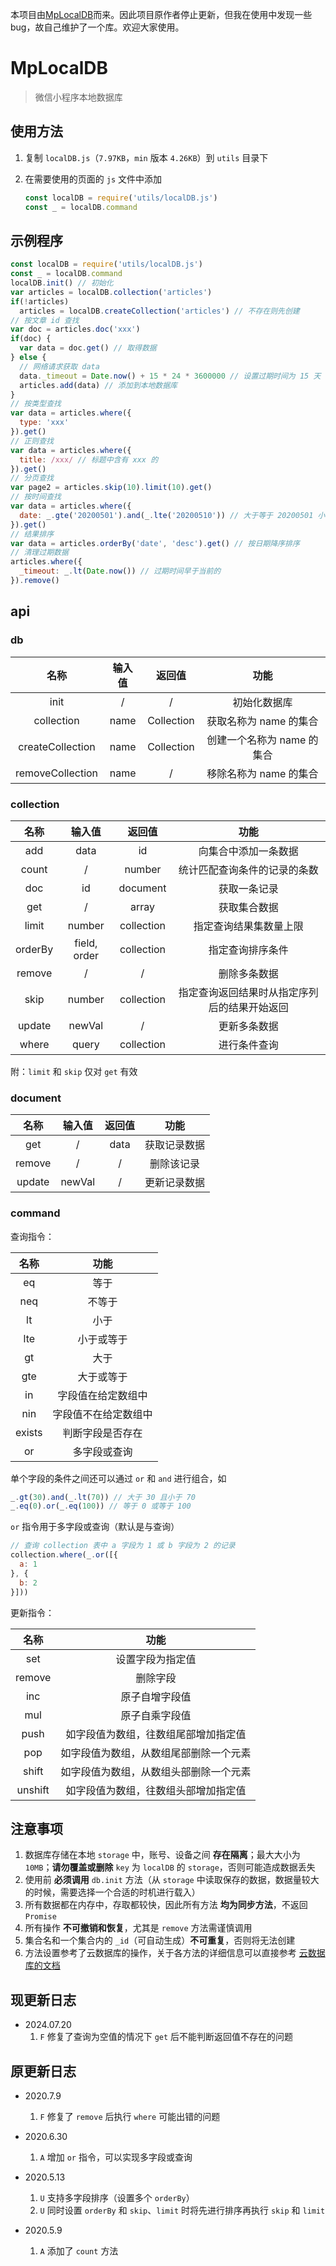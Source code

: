 本项目由[MpLocalDB](https://github.com/jin-yufeng/MpLocalDB)而来。因此项目原作者停止更新，但我在使用中发现一些bug，故自己维护了一个库。欢迎大家使用。

# MpLocalDB

> 微信小程序本地数据库

## 使用方法 ##
1. 复制 `localDB.js`（`7.97KB`，`min` 版本 `4.26KB`）到 `utils` 目录下
2. 在需要使用的页面的 `js` 文件中添加  

   ```javascript
   const localDB = require('utils/localDB.js')
   const _ = localDB.command
   ```

## 示例程序 ##
```javascript
const localDB = require('utils/localDB.js')
const _ = localDB.command
localDB.init() // 初始化
var articles = localDB.collection('articles')
if(!articles)
  articles = localDB.createCollection('articles') // 不存在则先创建
// 按文章 id 查找
var doc = articles.doc('xxx')
if(doc) {
  var data = doc.get() // 取得数据
} else {
  // 网络请求获取 data
  data._timeout = Date.now() + 15 * 24 * 3600000 // 设置过期时间为 15 天
  articles.add(data) // 添加到本地数据库
}
// 按类型查找
var data = articles.where({
  type: 'xxx'
}).get()
// 正则查找
var data = articles.where({
  title: /xxx/ // 标题中含有 xxx 的
}).get()
// 分页查找
var page2 = articles.skip(10).limit(10).get()
// 按时间查找
var data = articles.where({
  date: _.gte('20200501').and(_.lte('20200510')) // 大于等于 20200501 小于等于 20200510
}).get()
// 结果排序
var data = articles.orderBy('date', 'desc').get() // 按日期降序排序
// 清理过期数据
articles.where({
  _timeout: _.lt(Date.now()) // 过期时间早于当前的
}).remove()
```

## api ##
### db ###
  
| 名称 | 输入值 | 返回值 | 功能 |
|:---:|:---:|:---:|:---:|
| init | / | / | 初始化数据库 |
| collection | name | Collection | 获取名称为 name 的集合 |
| createCollection | name | Collection | 创建一个名称为 name 的集合 |
| removeCollection | name | / | 移除名称为 name 的集合 |

### collection ###

| 名称 | 输入值 | 返回值 | 功能 |
|:---:|:---:|:---:|:---:|
| add | data | id | 向集合中添加一条数据 |
| count | / | number | 统计匹配查询条件的记录的条数 |
| doc | id | document | 获取一条记录 |
| get | / | array | 获取集合数据 |
| limit | number | collection | 指定查询结果集数量上限 |
| orderBy | field, order | collection | 指定查询排序条件 |
| remove | / | / | 删除多条数据 |
| skip | number | collection | 指定查询返回结果时从指定序列后的结果开始返回 |
| update | newVal | / | 更新多条数据 |
| where | query | collection | 进行条件查询 |

附：`limit` 和 `skip` 仅对 `get` 有效

### document ###

| 名称 | 输入值 | 返回值 | 功能 |
|:---:|:---:|:---:|:---:|
| get | / | data | 获取记录数据 |
| remove | / | / | 删除该记录 |
| update | newVal | / | 更新记录数据 |

### command ###

查询指令：

| 名称 | 功能 |
|:---:|:---:|
| eq | 等于 |
| neq | 不等于 |
| lt | 小于 |
| lte | 小于或等于 |
| gt | 大于 |
| gte | 大于或等于 |
| in | 字段值在给定数组中 |
| nin | 字段值不在给定数组中 |
| exists | 判断字段是否存在 |
| or | 多字段或查询 |

单个字段的条件之间还可以通过 `or` 和 `and` 进行组合，如  
```javascript
_.gt(30).and(_.lt(70)) // 大于 30 且小于 70
_.eq(0).or(_.eq(100)) // 等于 0 或等于 100
```

`or` 指令用于多字段或查询（默认是与查询）  
```javascript
// 查询 collection 表中 a 字段为 1 或 b 字段为 2 的记录
collection.where(_.or([{
  a: 1
}, {
  b: 2
}]))
```

更新指令：

| 名称 | 功能 |
|:---:|:---:|
| set | 设置字段为指定值 |
| remove | 删除字段 |
| inc | 原子自增字段值 |
| mul | 原子自乘字段值 |
| push | 如字段值为数组，往数组尾部增加指定值 |
| pop | 如字段值为数组，从数组尾部删除一个元素 |
| shift | 如字段值为数组，从数组头部删除一个元素 |
| unshift | 如字段值为数组，往数组头部增加指定值 |

## 注意事项 ##
1. 数据库存储在本地 `storage` 中，账号、设备之间 **存在隔离**；最大大小为 `10MB`；**请勿覆盖或删除** `key` 为 `localDB` 的 `storage`，否则可能造成数据丢失  
2. 使用前 **必须调用** `db.init` 方法（从 `storage` 中读取保存的数据，数据量较大的时候，需要选择一个合适的时机进行载入）  
3. 所有数据都在内存中，存取都较快，因此所有方法 **均为同步方法**，不返回 `Promise`  
4. 所有操作 **不可撤销和恢复**，尤其是 `remove` 方法需谨慎调用  
5. 集合名和一个集合内的 `_id`（可自动生成）**不可重复**，否则将无法创建  
6. 方法设置参考了云数据库的操作，关于各方法的详细信息可以直接参考 [云数据库的文档](https://developers.weixin.qq.com/miniprogram/dev/wxcloud/reference-sdk-api/Cloud.database.html)  

## 现更新日志 ##
- 2024.07.20  
  1. `F` 修复了查询为空值的情况下 `get` 后不能判断返回值不存在的问题  

## 原更新日志 ##
- 2020.7.9  
  1. `F` 修复了 `remove` 后执行 `where` 可能出错的问题  

- 2020.6.30  
  1. `A` 增加 `or` 指令，可以实现多字段或查询  

- 2020.5.13  
  1. `U` 支持多字段排序（设置多个 `orderBy`）  
  2. `U` 同时设置 `orderBy` 和 `skip`、`limit` 时将先进行排序再执行 `skip` 和 `limit`  

- 2020.5.9  
  1. `A` 添加了 `count` 方法  
